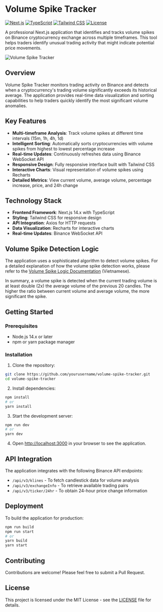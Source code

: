# Volume Spike Tracker

[![Next.js](https://img.shields.io/badge/Next.js-14.x-black)](https://nextjs.org/)
[![TypeScript](https://img.shields.io/badge/TypeScript-5.x-blue)](https://www.typescriptlang.org/)
[![Tailwind CSS](https://img.shields.io/badge/Tailwind-3.x-38B2AC)](https://tailwindcss.com/)
[![License](https://img.shields.io/badge/License-MIT-yellow.svg)](LICENSE)

A professional Next.js application that identifies and tracks volume spikes on Binance cryptocurrency exchange across multiple timeframes. This tool helps traders identify unusual trading activity that might indicate potential price movements.

![Volume Spike Tracker](https://via.placeholder.com/800x400?text=Volume+Spike+Tracker)

## Overview

Volume Spike Tracker monitors trading activity on Binance and detects when a cryptocurrency's trading volume significantly exceeds its historical average. The application provides real-time data visualization and sorting capabilities to help traders quickly identify the most significant volume anomalies.

## Key Features

- **Multi-timeframe Analysis**: Track volume spikes at different time intervals (15m, 1h, 4h, 1d)
- **Intelligent Sorting**: Automatically sorts cryptocurrencies with volume spikes from highest to lowest percentage increase
- **Real-time Updates**: Continuously refreshes data using Binance WebSocket API
- **Responsive Design**: Fully responsive interface built with Tailwind CSS
- **Interactive Charts**: Visual representation of volume spikes using Recharts
- **Detailed Metrics**: View current volume, average volume, percentage increase, price, and 24h change

## Technology Stack

- **Frontend Framework**: Next.js 14.x with TypeScript
- **Styling**: Tailwind CSS for responsive design
- **API Integration**: Axios for HTTP requests
- **Data Visualization**: Recharts for interactive charts
- **Real-time Updates**: Binance WebSocket API

## Volume Spike Detection Logic

The application uses a sophisticated algorithm to detect volume spikes. For a detailed explanation of how the volume spike detection works, please refer to the [Volume Spike Logic Documentation](./volume-spike-logic-vi.md) (Vietnamese).

In summary, a volume spike is detected when the current trading volume is at least double (2x) the average volume of the previous 20 candles. The higher the ratio between current volume and average volume, the more significant the spike.

## Getting Started

### Prerequisites

- Node.js 14.x or later
- npm or yarn package manager

### Installation

1. Clone the repository:

```bash
git clone https://github.com/yourusername/volume-spike-tracker.git
cd volume-spike-tracker
```

2. Install dependencies:

```bash
npm install
# or
yarn install
```

3. Start the development server:

```bash
npm run dev
# or
yarn dev
```

4. Open [http://localhost:3000](http://localhost:3000) in your browser to see the application.

## API Integration

The application integrates with the following Binance API endpoints:

- `/api/v3/klines` - To fetch candlestick data for volume analysis
- `/api/v3/exchangeInfo` - To retrieve available trading pairs
- `/api/v3/ticker/24hr` - To obtain 24-hour price change information

## Deployment

To build the application for production:

```bash
npm run build
npm run start
# or
yarn build
yarn start
```

## Contributing

Contributions are welcome! Please feel free to submit a Pull Request.

## License

This project is licensed under the MIT License - see the [LICENSE](LICENSE) file for details.
